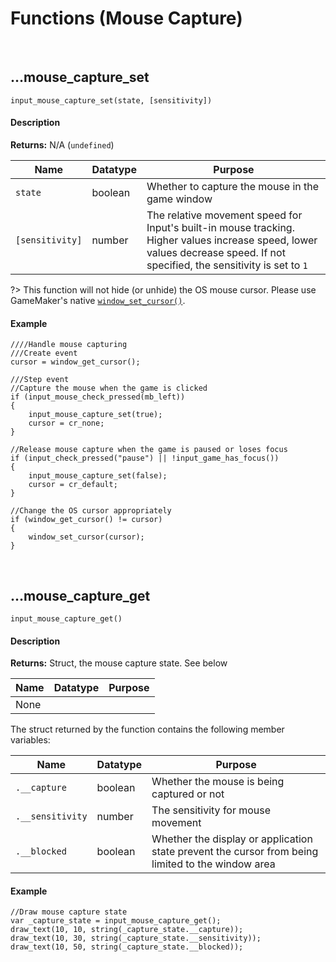 # Functions (Mouse Capture)

&nbsp;

## …mouse_capture_set

`input_mouse_capture_set(state, [sensitivity])`

<!-- tabs:start -->

#### **Description**

**Returns:** N/A (`undefined`)

|Name           |Datatype|Purpose                                                                                                                                                                    |
|---------------|--------|---------------------------------------------------------------------------------------------------------------------------------------------------------------------------|
|`state`        |boolean |Whether to capture the mouse in the game window                                                                                                                            |
|`[sensitivity]`|number  |The relative movement speed for Input's built-in mouse tracking. Higher values increase speed, lower values decrease speed. If not specified, the sensitivity is set to `1`|

?> This function will not hide (or unhide) the OS mouse cursor. Please use GameMaker's native [`window_set_cursor()`](https://manual.yoyogames.com/GameMaker_Language/GML_Reference/Cameras_And_Display/The_Game_Window/window_set_cursor.htm).

#### **Example**

```gml
////Handle mouse capturing
///Create event
cursor = window_get_cursor();

///Step event
//Capture the mouse when the game is clicked
if (input_mouse_check_pressed(mb_left))
{
	input_mouse_capture_set(true);
	cursor = cr_none;
}

//Release mouse capture when the game is paused or loses focus
if (input_check_pressed("pause") || !input_game_has_focus())
{
	input_mouse_capture_set(false);
	cursor = cr_default;
}

//Change the OS cursor appropriately
if (window_get_cursor() != cursor)
{
	window_set_cursor(cursor);
}
```

<!-- tabs:end -->

&nbsp;

## …mouse_capture_get

`input_mouse_capture_get()`

<!-- tabs:start -->

#### **Description**

**Returns:** Struct, the mouse capture state. See below

|Name|Datatype|Purpose|
|----|--------|-------|
|None|        |       |

The struct returned by the function contains the following member variables:

|Name          |Datatype|Purpose                                   |
|--------------|--------|------------------------------------------|
|`.__capture`    |boolean |Whether the mouse is being captured or not|
|`.__sensitivity`|number  |The sensitivity for mouse movement        |
|`.__blocked`    |boolean |Whether the display or application state prevent the cursor from being limited to the window area|

#### **Example**

```gml
//Draw mouse capture state
var _capture_state = input_mouse_capture_get();
draw_text(10, 10, string(_capture_state.__capture));
draw_text(10, 30, string(_capture_state.__sensitivity));
draw_text(10, 50, string(_capture_state.__blocked));
```

<!-- tabs:end -->
